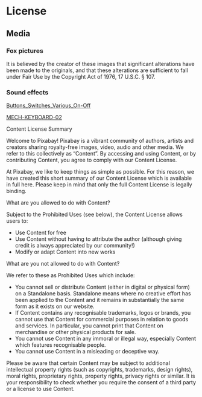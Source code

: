 # License

## Media

### Fox pictures

It is believed by the creator of these images that significant alterations have been
made to the originals, and that these alterations are sufficient to fall under Fair Use
by the Copyright Act of 1976, 17 U.S.C. § 107.

### Sound effects

[Buttons_Switches_Various_On-Off](https://pixabay.com/sound-effects/buttons-switches-various-on-off-6269/)

[MECH-KEYBOARD-02](https://pixabay.com/sound-effects/mech-keyboard-02-102918/)

Content License Summary

Welcome to Pixabay! Pixabay is a vibrant community of authors, artists and creators sharing royalty-free images, video, audio and other media. We refer to this collectively as “Content”. By accessing and using Content, or by contributing Content, you agree to comply with our Content License.

At Pixabay, we like to keep things as simple as possible. For this reason, we have created this short summary of our Content License which is available in full here. Please keep in mind that only the full Content License is legally binding.

What are you allowed to do with Content?

Subject to the Prohibited Uses (see below), the Content License allows users to:

- Use Content for free
- Use Content without having to attribute the author (although giving credit is always appreciated by our community!)
- Modify or adapt Content into new works

What are you not allowed to do with Content?

We refer to these as Prohibited Uses which include:

- You cannot sell or distribute Content (either in digital or physical form) on a Standalone basis. Standalone means where no creative effort has been applied to the Content and it remains in substantially the same form as it exists on our website.
- If Content contains any recognisable trademarks, logos or brands, you cannot use that Content for commercial purposes in relation to goods and services. In particular, you cannot print that Content on merchandise or other physical products for sale.
- You cannot use Content in any immoral or illegal way, especially Content which features recognisable people.
- You cannot use Content in a misleading or deceptive way.

Please be aware that certain Content may be subject to additional intellectual property rights (such as copyrights, trademarks, design rights), moral rights, proprietary rights, property rights, privacy rights or similar. It is your responsibility to check whether you require the consent of a third party or a license to use Content.
